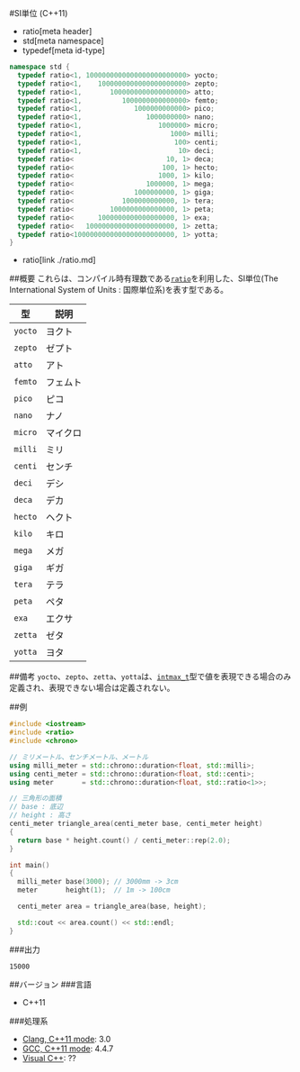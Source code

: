 #SI単位 (C++11)
* ratio[meta header]
* std[meta namespace]
* typedef[meta id-type]

```cpp
namespace std {
  typedef ratio<1, 1000000000000000000000000> yocto;
  typedef ratio<1,    1000000000000000000000> zepto;
  typedef ratio<1,       1000000000000000000> atto;
  typedef ratio<1,          1000000000000000> femto;
  typedef ratio<1,             1000000000000> pico;
  typedef ratio<1,                1000000000> nano;
  typedef ratio<1,                   1000000> micro;
  typedef ratio<1,                      1000> milli;
  typedef ratio<1,                       100> centi;
  typedef ratio<1,                        10> deci;
  typedef ratio<                       10, 1> deca;
  typedef ratio<                      100, 1> hecto;
  typedef ratio<                     1000, 1> kilo;
  typedef ratio<                  1000000, 1> mega;
  typedef ratio<               1000000000, 1> giga;
  typedef ratio<            1000000000000, 1> tera;
  typedef ratio<         1000000000000000, 1> peta;
  typedef ratio<      1000000000000000000, 1> exa;
  typedef ratio<   1000000000000000000000, 1> zetta;
  typedef ratio<1000000000000000000000000, 1> yotta;
}
```
* ratio[link ./ratio.md]

##概要
これらは、コンパイル時有理数である[`ratio`](./ratio.md)を利用した、SI単位(The International System of Units : 国際単位系)を表す型である。

| 型      | 説明     |
|---------|----------|
| `yocto` | ヨクト   |
| `zepto` | ゼプト   |
| `atto`  | アト     |
| `femto` | フェムト |
| `pico`  | ピコ     |
| `nano`  | ナノ     |
| `micro` | マイクロ |
| `milli` | ミリ     |
| `centi` | センチ   |
| `deci`  | デシ     |
| `deca`  | デカ     |
| `hecto` | ヘクト   |
| `kilo`  | キロ     |
| `mega`  | メガ     |
| `giga`  | ギガ     |
| `tera`  | テラ     |
| `peta`  | ペタ     |
| `exa`   | エクサ   |
| `zetta` | ゼタ     |
| `yotta` | ヨタ     |


##備考
`yocto`、`zepto`、`zetta`、`yotta`は、[`intmax_t`](/reference/cstdint/intmax_t.md)型で値を表現できる場合のみ定義され、表現できない場合は定義されない。


##例
```cpp
#include <iostream>
#include <ratio>
#include <chrono>

// ミリメートル、センチメートル、メートル
using milli_meter = std::chrono::duration<float, std::milli>;
using centi_meter = std::chrono::duration<float, std::centi>;
using meter       = std::chrono::duration<float, std::ratio<1>>;

// 三角形の面積
// base : 底辺
// height : 高さ
centi_meter triangle_area(centi_meter base, centi_meter height)
{
  return base * height.count() / centi_meter::rep(2.0);
}

int main()
{
  milli_meter base(3000); // 3000mm -> 3cm
  meter       height(1);  // 1m -> 100cm

  centi_meter area = triangle_area(base, height);

  std::cout << area.count() << std::endl;
}
```

###出力
```
15000
```

##バージョン
###言語
- C++11

###処理系
- [Clang, C++11 mode](/implementation.md#clang): 3.0
- [GCC, C++11 mode](/implementation.md#gcc): 4.4.7
- [Visual C++](/implementation.md#visual_cpp): ??


